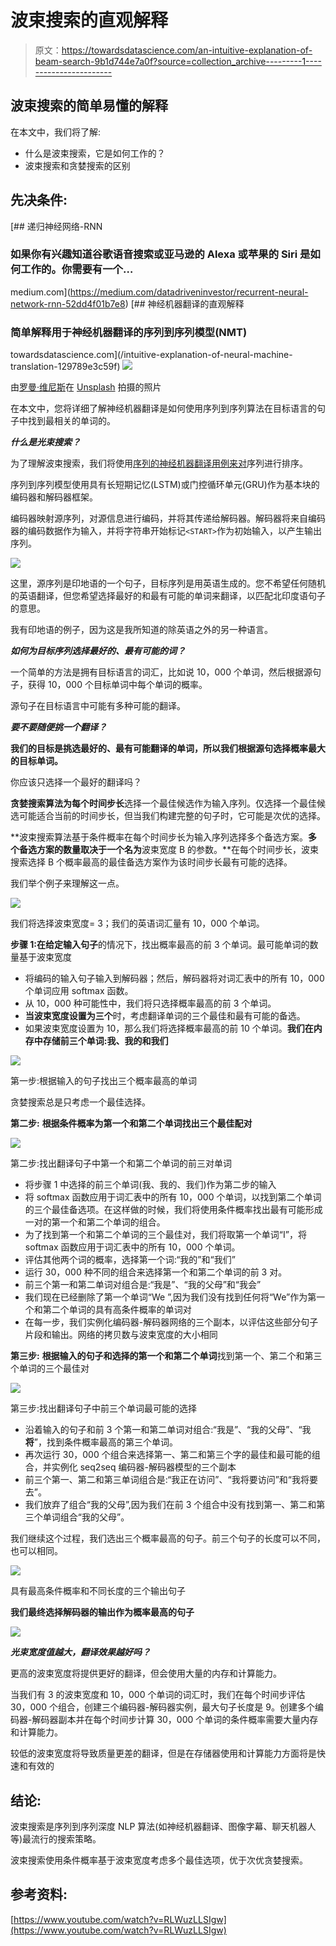 # 波束搜索的直观解释

> 原文：<https://towardsdatascience.com/an-intuitive-explanation-of-beam-search-9b1d744e7a0f?source=collection_archive---------1----------------------->

## 波束搜索的简单易懂的解释

在本文中，我们将了解:

*   什么是波束搜索，它是如何工作的？
*   波束搜索和贪婪搜索的区别

## 先决条件:

[](https://medium.com/datadriveninvestor/recurrent-neural-network-rnn-52dd4f01b7e8) [## 递归神经网络-RNN

### 如果你有兴趣知道谷歌语音搜索或亚马逊的 Alexa 或苹果的 Siri 是如何工作的。你需要有一个…

medium.com](https://medium.com/datadriveninvestor/recurrent-neural-network-rnn-52dd4f01b7e8) [](/intuitive-explanation-of-neural-machine-translation-129789e3c59f) [## 神经机器翻译的直观解释

### 简单解释用于神经机器翻译的序列到序列模型(NMT)

towardsdatascience.com](/intuitive-explanation-of-neural-machine-translation-129789e3c59f) ![](img/bed9ced7eeeb605c0d1dd1fdf8bab2aa.png)

由[罗曼·维尼斯](https://unsplash.com/@rvignes?utm_source=unsplash&utm_medium=referral&utm_content=creditCopyText)在 [Unsplash](https://unsplash.com/s/photos/words?utm_source=unsplash&utm_medium=referral&utm_content=creditCopyText) 拍摄的照片

在本文中，您将详细了解神经机器翻译是如何使用序列到序列算法在目标语言的句子中找到最相关的单词的。

***什么是光束搜索？***

为了理解波束搜索，我们将使用[序列的神经机器翻译用例来对](/intuitive-explanation-of-neural-machine-translation-129789e3c59f)序列进行排序。

序列到序列模型使用具有长短期记忆(LSTM)或门控循环单元(GRU)作为基本块的编码器和解码器框架。

编码器映射源序列，对源信息进行编码，并将其传递给解码器。解码器将来自编码器的编码数据作为输入，并将字符串开始标记`<START>`作为初始输入，以产生输出序列。

![](img/002ef079f24fdd7e98f1101cbca894d0.png)

这里，源序列是印地语的一个句子，目标序列是用英语生成的。您不希望任何随机的英语翻译，但您希望选择最好的和最有可能的单词来翻译，以匹配北印度语句子的意思。

我有印地语的例子，因为这是我所知道的除英语之外的另一种语言。

***如何为目标序列选择最好的、最有可能的词？***

一个简单的方法是拥有目标语言的词汇，比如说 10，000 个单词，然后根据源句子，获得 10，000 个目标单词中每个单词的概率。

源句子在目标语言中可能有多种可能的翻译。

***要不要随便挑一个翻译？***

**我们的目标是挑选最好的、最有可能翻译的单词，所以我们根据源句选择概率最大的目标单词。**

你应该只选择一个最好的翻译吗？

**贪婪搜索算法为每个时间步长**选择一个最佳候选作为输入序列。仅选择一个最佳候选可能适合当前的时间步长，但当我们构建完整的句子时，它可能是次优的选择。

**波束搜索算法基于条件概率在每个时间步长为输入序列选择多个备选方案。**多个备选方案的数量取决于一个名为**波束宽度 B 的参数。**在每个时间步长，波束搜索选择 B 个概率最高的最佳备选方案作为该时间步长最有可能的选择。

我们举个例子来理解这一点。

![](img/4f64f3856c0d9d715e5fa33b8ac804e6.png)

我们将选择波束宽度= 3；我们的英语词汇量有 10，000 个单词。

**步骤 1:在给定输入句子**的情况下，找出概率最高的前 3 个单词。最可能单词的数量基于波束宽度

*   将编码的输入句子输入到解码器；然后，解码器将对词汇表中的所有 10，000 个单词应用 softmax 函数。
*   从 10，000 种可能性中，我们将只选择概率最高的前 3 个单词。
*   **当波束宽度设置为三个**时，考虑翻译单词的三个最佳和最有可能的备选。
*   如果波束宽度设置为 10，那么我们将选择概率最高的前 10 个单词。**我们在内存中存储前三个单词:我、我的和我们**

![](img/1944d0523d4c077c84a3b9e0608ba8ec.png)

第一步:根据输入的句子找出三个概率最高的单词

贪婪搜索总是只考虑一个最佳选择。

**第二步:** **根据条件概率为第一个和第二个单词找出三个最佳配对**

![](img/c96aef0a298ef495137d506cc10b0075.png)

第二步:找出翻译句子中第一个和第二个单词的前三对单词

*   将步骤 1 中选择的前三个单词(我、我的、我们)作为第二步的输入
*   将 softmax 函数应用于词汇表中的所有 10，000 个单词，以找到第二个单词的三个最佳备选项。在这样做的时候，我们将使用条件概率找出最有可能形成一对的第一个和第二个单词的组合。
*   为了找到第一个和第二个单词的三个最佳对，我们将取第一个单词“I”，将 softmax 函数应用于词汇表中的所有 10，000 个单词。
*   评估其他两个词的概率，选择第一个词:“我的”和“我们”
*   运行 30，000 种不同的组合来选择第一个和第二个单词的前 3 对。
*   前三个第一和第二单词对组合是:“我是”、“我的父母”和“我会”
*   我们现在已经删除了第一个单词“We ”,因为我们没有找到任何将“We”作为第一个和第二个单词的具有高条件概率的单词对
*   在每一步，我们实例化编码器-解码器网络的三个副本，以评估这些部分句子片段和输出。网络的拷贝数与波束宽度的大小相同

**第三步:** **根据输入的句子和选择的第一个和第二个单词**找到第一个、第二个和第三个单词的三个最佳对

![](img/0b5df93231e4fbd2a4914ba656b77203.png)

第三步:找出翻译句子中前三个单词最可能的选择

*   沿着输入的句子和前 3 个第一和第二单词对组合:“我是”、“我的父母”、“我**将**”，找到条件概率最高的第三个单词。
*   再次运行 30，000 个组合来选择第一、第二和第三个字的最佳和最可能的组合，并实例化 seq2seq 编码器-解码器模型的三个副本
*   前三个第一、第二和第三单词组合是:“我正在访问”、“我将要访问”和“我将要去”。
*   我们放弃了组合“我的父母”,因为我们在前 3 个组合中没有找到第一、第二和第三个单词组合“我的父母”。

我们继续这个过程，我们选出三个概率最高的句子。前三个句子的长度可以不同，也可以相同。

![](img/19d2e8353b3e46eeab0adf7dc8aa25e7.png)

具有最高条件概率和不同长度的三个输出句子

**我们最终选择解码器的输出作为概率最高的句子**

![](img/1097c3be5e2590b66a9f5e3f57fa29f8.png)

***光束宽度值越大，翻译效果越好吗？***

更高的波束宽度将提供更好的翻译，但会使用大量的内存和计算能力。

当我们有 3 的波束宽度和 10，000 个单词的词汇时，我们在每个时间步评估 30，000 个组合，创建三个编码器-解码器实例，最大句子长度是 9。创建多个编码器-解码器副本并在每个时间步计算 30，000 个单词的条件概率需要大量内存和计算能力。

较低的波束宽度将导致质量更差的翻译，但是在存储器使用和计算能力方面将是快速和有效的

## 结论:

波束搜索是序列到序列深度 NLP 算法(如神经机器翻译、图像字幕、聊天机器人等)最流行的搜索策略。

波束搜索使用条件概率基于波束宽度考虑多个最佳选项，优于次优贪婪搜索。

## 参考资料:

[https://www.youtube.com/watch?v=RLWuzLLSIgw](https://www.youtube.com/watch?v=RLWuzLLSIgw)